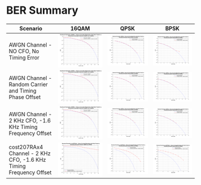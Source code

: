 # BER Summary

Scenario | 16QAM | QPSK | BPSK
-------- | ----- | ---- | -----
AWGN Channel - NO CFO, No Timing Error | ![16QAM](./AWGN_NoImparements_16QAM_BER.png) | ![QPSK](./AWGN_NoImparements_QPSK_BER.png) | ![BPSK](./AWGN_NoImparements_BPSK_BER.png)
AWGN Channel - Random Carrier and Timing Phase Offset | ![16QAM](./AWGN_NoImparements_RandomInitPhase_16QAM_BER.png) | ![QPSK](./AWGN_NoImparements_RandomInitPhase_QPSK_BER.png) | ![BPSK](./AWGN_NoImparements_RandomInitPhase_BPSK_BER.png)
AWGN Channel - 2 KHz CFO, -1.6 KHz Timing Frequency Offset | ![16QAM](./AWGN_16QAM_BER.png) | ![QPSK](./AWGN_QPSK_BER.png) | ![BPSK](./AWGN_BPSK_BER.png)
cost207RAx4 Channel - 2 KHz CFO, -1.6 KHz Timing Frequency Offset | ![16QAM](./cost207RAx4_16QAM_BER.png) | ![QPSK](./cost207RAx4_QPSK_BER.png) | ![BPSK](./cost207RAx4_BPSK_BER.png)